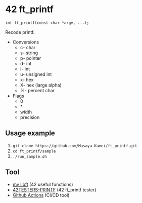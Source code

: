 # 42 ft_printf

`int ft_printf(const char *argv, ...);`

Recode printf.

- Conversions
  - c- char
  - s- string
  - p- pointer
  - d- int
  - i- int
  - u- unsigned int
  - x- hex
  - X- hex (large alpha)
  - %- percent char
- Flags
  - 0
  - \*
  - width
  - precision

## Usage example

1. `git clone https://github.com/Masaya-Kamei/ft_printf.git`
2. `cd ft_printf/sample`
3. `./run_sample.sh`

## Tool

- [my libft](https://github.com/Masaya-Kamei/libft) (42 useful functions)
- [42TESTERS-PRINTF](https://github.com/Mazoise/42TESTERS-PRINTF) (42 ft_printf tester)
- [Github Actions](https://docs.github.com/ja/actions) (CI/CD tool)
